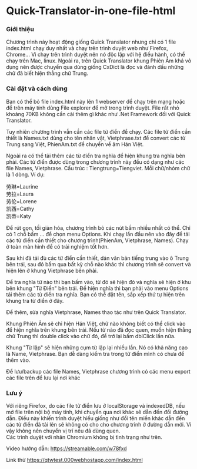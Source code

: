 # Quick-Translator-in-one-file-html
### Giới thiệu

Chương trình này hoạt động giống Quick Translator nhưng chỉ có 1 file index.html chạy duy nhất và chạy trên trình duyệt web như Firefox, Chrome... Vì chạy trên trình duyệt nên nó độc lập với hệ điều hành, có thể chạy trên Mac, linux. Ngoài ra, trên Quick Translator khung Phiên Âm khá vô dụng nên được chuyển qua dùng giống CxDict là đọc và đánh dấu những chữ đã biết hiện thẳng chữ Trung.

### Cài đặt và cách dùng

Bạn có thể bỏ file index.html này lên 1 webserver để chạy trên mạng hoặc để trên máy tính dùng File explorer để mở trong trình duyệt. File rất nhỏ khoảng 70KB không cần cài thêm gì khác như .Net Framework đối với Quick Translator.

Tuy nhiên chương trình vẫn cần các file từ điển để chạy. Các file từ điển cần thiết là Names.txt dùng cho tên nhân vật, Vietphrase.txt để convert các từ Trung sang Việt, PhienAm.txt để chuyển về âm Hán Việt.

Ngoài ra có thể tải thêm các từ điển tra nghĩa để hiện khung tra nghĩa bên phải. Các từ điển được dùng trong chương trình này đều có dạng như các file Names,  Vietphrase. Cấu trúc : Tiengtrung=Tiengviet. Mỗi chữ/nhóm chữ là 1 dòng. Ví dụ:

 劳琳=Laurine\
 劳拉=Laura\
 劳伦=Lorene\
 凯西=Cathy\
 凯蒂=Katy

Để rút gọn, tối giản hóa, chương trình bỏ các nút bấm nhiều nhất có thể. Chỉ có 1 chỗ bấm ... để chọn menu Options. Khi chạy lần đầu nên vào đây để tải các từ điển cần thiết cho chương trình(PhienAm, Vietphrase, Names). Chạy ở toàn màn hình để có trải nghiệm tốt hơn.

Sau khi đã tải đủ các từ điển cần thiết, dán văn bản tiếng trung vào ô Trung bên trái, sau đó bấm qua bất kỳ chỗ nào khác thì chương trình sẽ convert và hiện lên ở khung Vietphrase bên phải. 

Để tra nghĩa từ nào thì bạn bấm vào, từ đó sẽ hiện đỏ và nghĩa sẽ hiện ở khu bên khung "Từ Điển" bên trái. Để hiện nghĩa thì bạn phải vào menu Options tải thêm các từ điển tra nghĩa. Bạn có thể đặt tên, sắp xếp thứ tự hiện trên khung tra từ điển ở đây.

Để thêm, sửa nghĩa Vietphrase, Names thao tác như trên Quick Translator.

Khung Phiên Âm sẽ chỉ hiện Hán Việt, chữ nào không biết có thể click vào để hiện nghĩa trên khung bên trái. Nếu từ nào đã đọc quen, muốn hiện thẳng chữ Trung thì double click vào chữ đó, để trở lại bấm dblClick lần nữa. 

Khung "Từ lặp" sẽ hiện những cụm từ lặp lại nhiều lần. Nó có khả năng cao là Name, Vietphrase. Bạn dễ dàng kiểm tra trong từ điển mình có chưa để thêm vào.

Để lưu/backup các file Names, Vietphrase chương trình có các menu export các file trên để lưu lại nơi khác

### Lưu ý

Với riêng Firefox, do các file từ điển lưu ở localStorage và indexedDB, nếu mở file trên nội bộ máy tính, khi chuyển qua nơi khác sẽ dẫn đến đổi đường dẫn. Điều này khiến trình duyệt hiểu giống như đổi tên miền khác dẫn đến các từ điển đã tải lên sẽ không có cho cho chương trình ở  đường dẫn mới. Vì vậy không nên chuyển vị trí nếu đã dùng quen.\
Các trình duyệt với nhân Chromium không bị tình trạng như trên.

Video hướng dẫn: https://streamable.com/w78fxd

Link thử https://qtwtest.000webhostapp.com/index.html  
